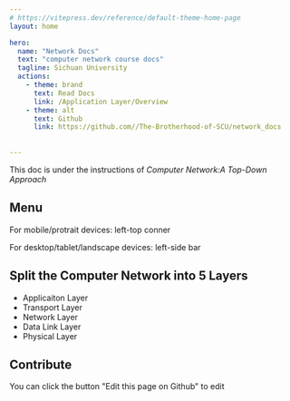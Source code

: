 ```yaml
---
# https://vitepress.dev/reference/default-theme-home-page
layout: home

hero:
  name: "Network Docs"
  text: "computer network course docs"
  tagline: Sichuan University
  actions:
    - theme: brand
      text: Read Docs
      link: /Application Layer/Overview
    - theme: alt
      text: Github
      link: https://github.com//The-Brotherhood-of-SCU/network_docs
            
      
---
```



This doc is under the instructions of *Computer Network:A Top-Down Approach*

## Menu
For mobile/protrait devices: left-top conner

For desktop/tablet/landscape devices: left-side bar

## Split the Computer Network into 5 Layers
- Applicaiton Layer
- Transport Layer
- Network Layer
- Data Link Layer
- Physical Layer

## Contribute
You can click the button "Edit this page on Github" to edit